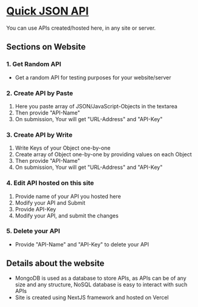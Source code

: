 # [Quick JSON API](https://quick-json-api.now.sh)

You can use APIs created/hosted here, in any site or server.

## Sections on Website
 
### 1. Get Random API
- Get a random API for testing purposes for your website/server

### 2. Create API by Paste
1. Here you paste array of JSON/JavaScript-Objects in the textarea 
2. Then provide "API-Name"
3. On submission, Your will get "URL-Address" and "API-Key"

### 3. Create API by Write
1. Write Keys of your Object one-by-one
2. Create array of Object one-by-one by providing values on each Object
3. Then provide "API-Name"
4. On submission, Your will get "URL-Address" and "API-Key"

### 4. Edit API hosted on this site
1. Provide name of your API you hosted here
2. Modify your API and Submit
3. Provide API-Key
4. Modify your API, and submit the changes

### 5. Delete your API
- Provide "API-Name" and "API-Key" to delete your API

## Details about the website
- MongoDB is used as a database to store APIs, as APIs can be of any size and any structure, NoSQL database is easy to interact with such APIs
- Site is created using NextJS framework and hosted on Vercel

